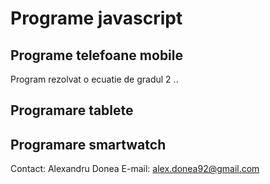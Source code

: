 # Programe javascript
## Programe telefoane mobile
Program rezolvat o ecuatie de gradul 2
..

## Programare tablete
## Programare smartwatch

Contact: Alexandru Donea
E-mail: alex.donea92@gmail.com

